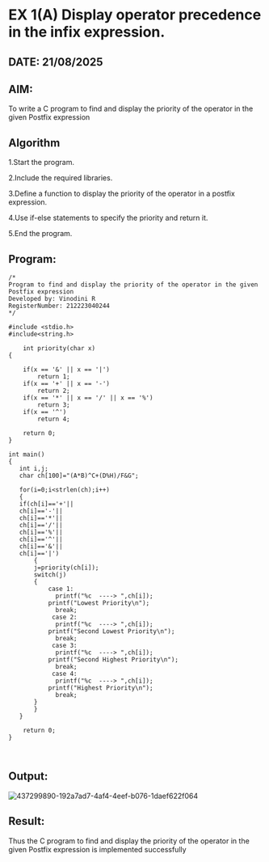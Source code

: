 # EX 1(A) Display operator precedence in the infix expression.
## DATE: 21/08/2025
## AIM:
To write a C program to find and display the priority of the operator in the given Postfix expression

## Algorithm
1.Start the program. 

2.Include the required libraries.

3.Define a function to display the priority of the operator in a postfix expression. 

4.Use if-else statements to specify the priority and return it. 

5.End the program.

## Program:
```
/*
Program to find and display the priority of the operator in the given Postfix expression
Developed by: Vinodini R
RegisterNumber: 212223040244
*/

#include <stdio.h>
#include<string.h>

    int priority(char x)
{
    
    if(x == '&' || x == '|')
        return 1;
    if(x == '+' || x == '-')
        return 2;
    if(x == '*' || x == '/' || x == '%')
        return 3;
    if(x == '^')
        return 4;
        
    return 0;
}

int main()
{
   int i,j;
   char ch[100]="(A*B)^C+(D%H)/F&G";
   
   for(i=0;i<strlen(ch);i++)
   {
   if(ch[i]=='+'||
   ch[i]=='-'||
   ch[i]=='*'||
   ch[i]=='/'||
   ch[i]=='%'||
   ch[i]=='^'||
   ch[i]=='&'||
   ch[i]=='|')
       {
       j=priority(ch[i]);
       switch(j)
       {
           case 1:
             printf("%c  ----> ",ch[i]);
           printf("Lowest Priority\n");
             break;
            case 2:
             printf("%c  ----> ",ch[i]);
           printf("Second Lowest Priority\n");
             break;
            case 3:
             printf("%c  ----> ",ch[i]);
           printf("Second Highest Priority\n"); 
             break;
            case 4:
             printf("%c  ----> ",ch[i]);
           printf("Highest Priority\n");
             break;
       }
       }
   }
   
    return 0;
}

   

```

## Output:

![437299890-192a7ad7-4af4-4eef-b076-1daef622f064](https://github.com/user-attachments/assets/9cf2c7d4-aeea-497d-9813-f99be4fda328)


## Result:
Thus the C program to find and display the priority of the operator in the given Postfix expression is implemented successfully
